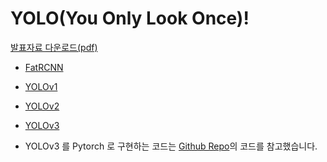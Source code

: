 # YOLO(You Only Look Once)!
[발표자료 다운로드(pdf)](https://github.com/dss-14th/deeplearning-repo-2/files/5764532/YOLO.You.only.look.once.pdf)

- [FatRCNN]()
- [YOLOv1]()
- [YOLOv2]()
- [YOLOv3]()

- YOLOv3 를 Pytorch 로 구현하는 코드는 [Github Repo](https://github.com/ayooshkathuria/YOLO_v3_tutorial_from_scratch)의 코드를 참고했습니다.


